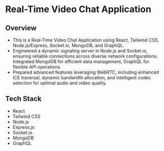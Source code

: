 # Real-Time Video Chat Application

## Overview
- This is a Real-Time Video Chat Application using React, Tailwind CSS, Node.js/Express, Socket.io, MongoDB, and GraphQL.
- Engineered a dynamic signaling server in Node.js and Socket.io, ensuring reliable connections across diverse network configurations. Integrated MongoDB for efficient data management, GraphQL for flexible API operations.
- Prepared advanced features leveraging WebRTC, including enhanced ICE traversal, dynamic bandwidth allocation, and intelligent codec selection for optimal audio and video quality.

## Tech Stack
- React
- Tailwind CSS
- Node.js
- Express.js
- Socket.io
- MongoDB
- GraphQL
